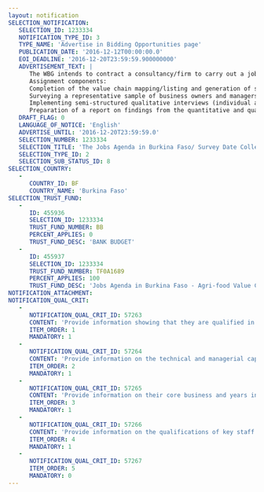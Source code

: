 ```yaml
---
layout: notification
SELECTION_NOTIFICATION: 
   SELECTION_ID: 1233334
   NOTIFICATION_TYPE_ID: 3
   TYPE_NAME: 'Advertise in Bidding Opportunities page'
   PUBLICATION_DATE: '2016-12-12T00:00:00.0'
   EOI_DEADLINE: '2016-12-20T23:59:59.900000000'
   ADVERTISEMENT_TEXT: |
      The WBG intends to contract a consultancy/firm to carry out a jobs-focused value chain (VC) data collection/survey in specified regions in Burkina Faso. The study will focus on 2 value chains, as well as the network of relationships across the chains. The chains are (i) poultry (with a focus on eggs) and (ii) beef (with a focus on meat and trade of live cattle).
      Assignment components:
      Completion of the value chain mapping/listing and generation of sampling frames covering each link of the value chain (mapping of ca. 3,200 respondents along the entire value chains);
      Surveying a representative sample of business owners and managers in each link using CAPI (face-to-face) with ca. 1,100 respondents drawn from the mapping.
      Implementing semi-structured qualitative interviews (individual and focus groups) over a selection of stakeholders (ca. 80 individual interviews and 6 focus groups).
      Preparation of a report on findings from the quantitative and qualitative surveys.
   DRAFT_FLAG: 0
   LANGUAGE_OF_NOTICE: 'English'
   ADVERTISE_UNTIL: '2016-12-20T23:59:59.0'
   SELECTION_NUMBER: 1233334
   SELECTION_TITLE: 'The Jobs Agenda in Burkina Faso/ Survey Date Collection'
   SELECTION_TYPE_ID: 2
   SELECTION_SUB_STATUS_ID: 8
SELECTION_COUNTRY: 
   - 
      COUNTRY_ID: BF
      COUNTRY_NAME: 'Burkina Faso'
SELECTION_TRUST_FUND: 
   - 
      ID: 455936
      SELECTION_ID: 1233334
      TRUST_FUND_NUMBER: BB
      PERCENT_APPLIES: 0
      TRUST_FUND_DESC: 'BANK BUDGET'
   - 
      ID: 455937
      SELECTION_ID: 1233334
      TRUST_FUND_NUMBER: TF0A1689
      PERCENT_APPLIES: 100
      TRUST_FUND_DESC: 'Jobs Agenda in Burkina Faso - Agri-food Value Chains'
NOTIFICATION_ATTACHMENT: 
NOTIFICATION_QUAL_CRIT: 
   - 
      NOTIFICATION_QUAL_CRIT_ID: 57263
      CONTENT: 'Provide information showing that they are qualified in the field of the assignment.'
      ITEM_ORDER: 1
      MANDATORY: 1
   - 
      NOTIFICATION_QUAL_CRIT_ID: 57264
      CONTENT: 'Provide information on the technical and managerial capabilities of the firm.'
      ITEM_ORDER: 2
      MANDATORY: 1
   - 
      NOTIFICATION_QUAL_CRIT_ID: 57265
      CONTENT: 'Provide information on their core business and years in business.'
      ITEM_ORDER: 3
      MANDATORY: 1
   - 
      NOTIFICATION_QUAL_CRIT_ID: 57266
      CONTENT: 'Provide information on the qualifications of key staff.'
      ITEM_ORDER: 4
      MANDATORY: 1
   - 
      NOTIFICATION_QUAL_CRIT_ID: 57267
      ITEM_ORDER: 5
      MANDATORY: 0
---
```

